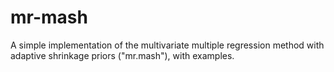 # mr-mash
A simple implementation of the multivariate multiple regression method with adaptive shrinkage priors ("mr.mash"), with examples. 
